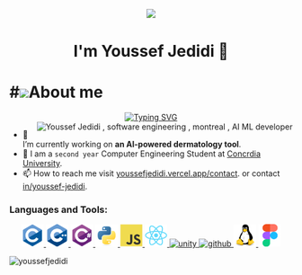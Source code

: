 <p align="center" >
<img src="https://readme-typing-svg.herokuapp.com/?lines=Hello,+World+!&center=true&size=30">
  </p>
<h1 align="center">I'm Youssef Jedidi 👋</h1>


<!--
<img align="left" src="https://img.shields.io/github/followers/youssefjedidi?color=green&logo=github">
<img align="left" src="https://komarev.com/ghpvc/?username=youssefjedidi">
-->
<a align="left">
<h1>#<img src = "https://i.pinimg.com/originals/3f/7e/4e/3f7e4eff7c96e9fe4b8b4b1ff3f7bdb5.gif" width = 6.5%>About me</h1>
</a>
<p align="center">
  <a  href="https://git.io/typing-svg"><img src="https://readme-typing-svg.demolab.com/?font=Fira+Code&pause=1000&color=D2A306&center=true&vCenter=true&random=false&width=600&lines=Engineering+student+@+Concordia+University;Software+Developer+C%26DH+@Space+Concordia;Always+learning+new+things;Using+Software+as+a+solution+for+every+Problems" alt="Typing SVG" /></a>

  <img align="right" src="https://github-readme-stats.vercel.app/api/top-langs/?username=youssefjedidi&show_icons=true&locale=en&layout=compact&theme=react&border_color=61dafb&hide_border=true" alt="Youssef Jedidi , software engineering , montreal , AI ML developer">
  
<!--
- 🌱 I’m currently learning [Google Cybersecurity Professional Certificate](https://www.coursera.org/professional-certificates/google-cybersecurity).
-->
- 🔭 I’m currently working on **an AI-powered dermatology tool**.
-  :school: I am a `second year` Computer Engineering Student at [Concrdia University](https://www.concordia.ca/).
- 📫 How to reach me  visit [youssefjedidi.vercel.app/contact](https://youssefjedidi.vercel.app/contact). or contact [in/youssef-jedidi](https://www.linkedin.com/in/youssef-jedidi/).
</p>

<h3 align="left">Languages and Tools:</h3>
<p align="center"> 
<a href="https://www.cprogramming.com/" target="_blank" rel="noreferrer"> <img src="https://raw.githubusercontent.com/devicons/devicon/master/icons/c/c-original.svg" alt="c" width="40" height="40"/> </a> 
<a href="https://www.w3schools.com/cpp/" target="_blank" rel="noreferrer"> <img src="https://raw.githubusercontent.com/devicons/devicon/master/icons/cplusplus/cplusplus-original.svg" alt="cplusplus" width="40" height="40"/> </a> 
<a href="https://www.w3schools.com/cs/" target="_blank" rel="noreferrer"> <img src="https://raw.githubusercontent.com/devicons/devicon/master/icons/csharp/csharp-original.svg" alt="csharp" width="40" height="40"/> </a> 
<a href="https://www.python.org" target="_blank" rel="noreferrer"> <img src="https://raw.githubusercontent.com/devicons/devicon/master/icons/python/python-original.svg" alt="python" width="40" height="40"/> </a> 
<a href="https://www.javascript.com/" target="_blank" rel="noreferrer"> <img src="https://raw.githubusercontent.com/devicons/devicon/master/icons/javascript/javascript-original.svg" alt="javascript" width="40" height="40"/> </a> 
<a href="https://reactjs.org/" target="_blank" rel="noreferrer"> <img src="https://raw.githubusercontent.com/devicons/devicon/master/icons/react/react-original.svg" alt="react" width="40" height="40"/> </a> 
<a href="https://unity.com/" target="_blank" rel="noreferrer"> <img src="https://www.vectorlogo.zone/logos/unity3d/unity3d-icon.svg" alt="unity" width="40" height="40"/> </a> 
<a href="https://github.com/" target="_blank" rel="noreferrer"> <img src="https://www.vectorlogo.zone/logos/github/github-tile.svg" alt="github" width="40" height="40"/> </a> 
<a href="https://www.linux.org/" target="_blank" rel="noreferrer"> <img src="https://raw.githubusercontent.com/devicons/devicon/master/icons/linux/linux-original.svg" alt="linux" width="40" height="40"/> </a> 
<a href="https://www.figma.com/" target="_blank" rel="noreferrer"> <img src="https://raw.githubusercontent.com/devicons/devicon/master/icons/figma/figma-original.svg" alt="figma" width="40" height="40"/> </a> 
</p>
  <p align="left" > <img src="https://komarev.com/ghpvc/?username=youssefjedidi&label=Profile%20views&color=0e75b6&style=flat" alt="youssefjedidi"  /> </p>

<!--
**youssefjedidi/youssefjedidi** is a ✨ _special_ ✨ repository because its `README.md` (this file) appears on your GitHub profile.

Here are some ideas to get you started:
- 🔭 I’m currently working on a [Student aircaft Design Project](https://github.com/youssefjedidi/Aircraft_Design_Project).
-  👯 I’m looking to collaborate on an **AI Hackathon**
- 🔭 I’m currently working on ...
- 🌱 I’m currently learning ...
- 👯 I’m looking to collaborate on ...
- 🤔 I’m looking for help with ...
- 💬 Ask me about ...
- 📫 How to reach me: ...
- 😄 Pronouns: ...
- ⚡ Fun fact: ...
-->
